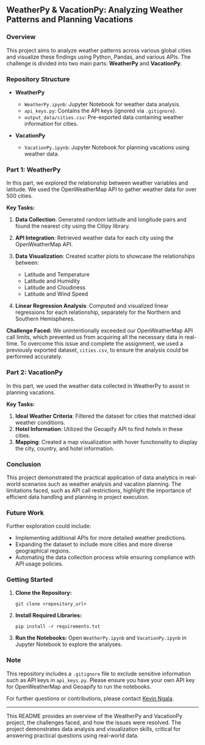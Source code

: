 ## WeatherPy & VacationPy: Analyzing Weather Patterns and Planning Vacations

### Overview

This project aims to analyze weather patterns across various global cities and visualize these findings using Python, Pandas, and various APIs. The challenge is divided into two main parts: **WeatherPy** and **VacationPy**.

### Repository Structure

- **WeatherPy**
  - `WeatherPy.ipynb`: Jupyter Notebook for weather data analysis.
  - `api_keys.py`: Contains the API keys (ignored via `.gitignore`).
  - `output_data/cities.csv`: Pre-exported data containing weather information for cities.

- **VacationPy**
  - `VacationPy.ipynb`: Jupyter Notebook for planning vacations using weather data.

### Part 1: WeatherPy

In this part, we explored the relationship between weather variables and latitude. We used the OpenWeatherMap API to gather weather data for over 500 cities.

**Key Tasks:**
1. **Data Collection**: Generated random latitude and longitude pairs and found the nearest city using the Citipy library.
2. **API Integration**: Retrieved weather data for each city using the OpenWeatherMap API.
3. **Data Visualization**: Created scatter plots to showcase the relationships between:
   - Latitude and Temperature
   - Latitude and Humidity
   - Latitude and Cloudiness
   - Latitude and Wind Speed

4. **Linear Regression Analysis**: Computed and visualized linear regressions for each relationship, separately for the Northern and Southern Hemispheres.

**Challenge Faced:**
We unintentionally exceeded our OpenWeatherMap API call limits, which prevented us from acquiring all the necessary data in real-time. To overcome this issue and complete the assignment, we used a previously exported dataset, `cities.csv`, to ensure the analysis could be performed accurately.

### Part 2: VacationPy

In this part, we used the weather data collected in WeatherPy to assist in planning vacations.

**Key Tasks:**
1. **Ideal Weather Criteria**: Filtered the dataset for cities that matched ideal weather conditions.
2. **Hotel Information**: Utilized the Geoapify API to find hotels in these cities.
3. **Mapping**: Created a map visualization with hover functionality to display the city, country, and hotel information.

### Conclusion

This project demonstrated the practical application of data analytics in real-world scenarios such as weather analysis and vacation planning. The limitations faced, such as API call restrictions, highlight the importance of efficient data handling and planning in project execution.

### Future Work

Further exploration could include:
- Implementing additional APIs for more detailed weather predictions.
- Expanding the dataset to include more cities and more diverse geographical regions.
- Automating the data collection process while ensuring compliance with API usage policies.

### Getting Started

1. **Clone the Repository:**
   ```
   git clone <repository_url>
   ```
2. **Install Required Libraries:**
   ```
   pip install -r requirements.txt
   ```
3. **Run the Notebooks:**
   Open `WeatherPy.ipynb` and `VacationPy.ipynb` in Jupyter Notebook to explore the analyses.

### Note

This repository includes a `.gitignore` file to exclude sensitive information such as API keys in `api_keys.py`. Please ensure you have your own API key for OpenWeatherMap and Geoapify to run the notebooks. 

For further questions or contributions, please contact [Kevin Ngala](mailto:kevin.ngala@example.com).

---

This README provides an overview of the WeatherPy and VacationPy project, the challenges faced, and how the issues were resolved. The project demonstrates data analysis and visualization skills, critical for answering practical questions using real-world data.
